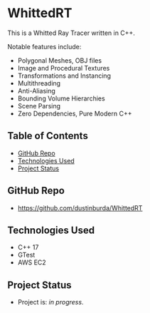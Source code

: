 # WhittedRT

This is a Whitted Ray Tracer written in C++.

Notable features include:
* Polygonal Meshes, OBJ files
* Image and Procedural Textures
* Transformations and Instancing
* Multithreading
* Anti-Aliasing
* Bounding Volume Hierarchies
* Scene Parsing
* Zero Dependencies, Pure Modern C++

## Table of Contents

- [GitHub Repo](#github-repo)
- [Technologies Used](#technologies-used)
- [Project Status](#project-status)

## GitHub Repo

- https://github.com/dustinburda/WhittedRT

## Technologies Used

- C++ 17
- GTest
- AWS EC2

## Project Status

- Project is: _in progress_.